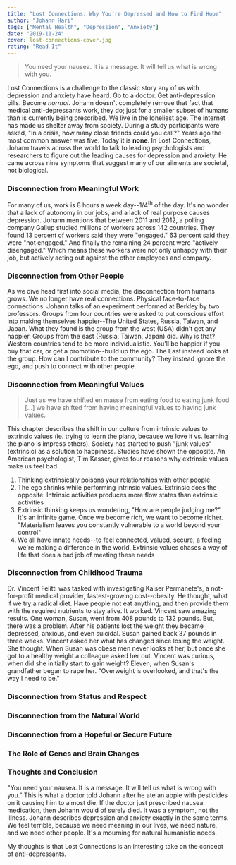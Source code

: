 ```yaml
---
title: "Lost Connections: Why You’re Depressed and How to Find Hope"
author: "Johann Hari"
tags: ["Mental Health", "Depression", "Anxiety"]
date: "2019-11-24"
cover: lost-connections-cover.jpg
rating: "Read It"
---
```


> You need your nausea. It is a message. It will tell us what is wrong with you.

Lost Connections is a challenge to the classic story any of us with depression and anxiety have heard. Go to a doctor. Get anti-depression pills. Become _normal_. Johann doesn't completely remove that fact that medical anti-depressants work, they do; just for a smaller subset of humans than is currently being prescribed. We live in the loneliest age. The internet has made us shelter away from society. During a study participants were asked, "In a crisis, how many close friends could you call?" Years ago the most common answer was five. Today it is **none**. In Lost Connections, Johann travels across the world to talk to leading psychologists and researchers to figure out the leading causes for depression and anxiety. He came across nine symptoms that suggest many of our ailments are societal, not biological.

### Disconnection from Meaningful Work

For many of us, work is 8 hours a week day--1/4<sup>th</sup> of the day. It's no wonder that a lack of autonomy in our jobs, and a lack of real purpose causes depression. Johann mentions that between 2011 and 2012, a polling company Gallup studied millions of workers across 142 countries. They found 13 percent of workers said they were "engaged." 63 percent said they were "not engaged." And finally the remaining 24 percent were "actively disengaged." Which means these workers were not only unhappy with their job, but actively acting out against the other employees and company.

### Disconnection from Other People

As we dive head first into social media, the disconnection from humans grows. We no longer have real connections. Physical face-to-face connections. Johann talks of an experiment performed at Berkley by two professors. Groups from four countries were asked to put conscious effort into making themselves happier--The United States, Russia, Taiwan, and Japan. What they found is the group from the west (USA) didn't get any happier. Groups from the east (Russia, Taiwan, Japan) did. Why is that? Western countries tend to be more individualistic. You'll be happier if you buy that car, or get a promotion--build up the ego. The East instead looks at the group. How can I contribute to the community? They instead ignore the ego, and push to connect with other people.

### Disconnection from Meaningful Values

> Just as we have shifted en masse from eating food to eating junk food [...] we have shifted from having meaningful values to having junk values.

This chapter describes the shift in our culture from intrinsic values to extrinsic values (ie. trying to learn the piano, because we love it vs. learning the piano is impress others). Society has started to push "junk values" (extrinsic) as a solution to happiness. Studies have shown the opposite. An American psychologist, Tim Kasser, gives four reasons why extrinsic values make us feel bad.

1. Thinking extrinsically poisons your relationships with other people
2. The ego shrinks while performing intrinsic values. Extrinsic does the opposite. Intrinsic activities produces more flow states than extrinsic activities
3. Extrinsic thinking keeps us wondering, "How are people judging me?" It's an infinite game. Once we become rich, we want to become richer. "Materialism leaves you constantly vulnerable to a world beyond your control"
4. We all have innate needs--to feel connected, valued, secure, a feeling we're making a difference in the world. Extrinsic values chases a way of life that does a bad job of meeting these needs

### Disconnection from Childhood Trauma

Dr. Vincent Felitti was tasked with investigating Kaiser Permanete's, a not-for-profit medical provider, fastest-growing cost--obesity. He thought, what if we try a radical diet. Have people not eat anything, and then provide them with the required nutrients to stay alive. It worked. Vincent saw amazing results. One woman, Susan, went from 408 pounds to 132 pounds. But, there was a problem. After his patients lost the weight they became depressed, anxious, and even suicidal. Susan gained back 37 pounds in three weeks. Vincent asked her what has changed since losing the weight. She thought. When Susan was obese men never looks at her, but once she got to a healthy weight a colleague asked her out. Vincent was curious, when did she initially start to gain weight? Eleven, when Susan's grandfather began to rape her. "Overweight is overlooked, and that's the way I need to be."

### Disconnection from Status and Respect

### Disconnection from the Natural World

### Disconnection from a Hopeful or Secure Future

### The Role of Genes and Brain Changes

### Thoughts and Conclusion

"You need your nausea. It is a message. It will tell us what is wrong with you." This is what a doctor told Johann after he ate an apple with pesticides on it causing him to almost die. If the doctor just prescribed nausea medication, then Johann would of surely died. It was a symptom, not the illness. Johann describes depression and anxiety exactly in the same terms. We feel terrible, because we need meaning in our lives, we need nature, and we need other people. It's a mourning for natural humanistic needs.

My thoughts is that Lost Connections is an interesting take on the concept of anti-depressants.
